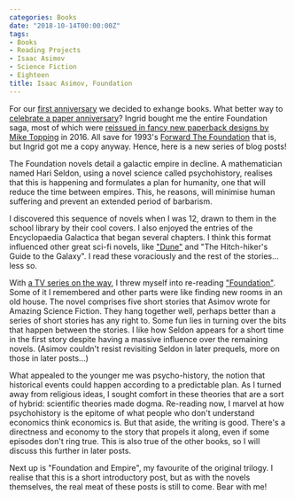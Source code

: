 ```yaml
---
categories: Books
date: "2018-10-14T00:00:00Z"
tags:
- Books
- Reading Projects
- Isaac Asimov
- Science Fiction
- Eighteen
title: Isaac Asimov, Foundation
---
```

For our [first anniversary](the-same-but-different) we decided to exhange books. What better way to [celebrate a paper anniversary](https://ideas.hallmark.com/articles/anniversary-ideas/anniversary-gifts-by-year/)? Ingrid bought me the entire Foundation saga, most of which were [reissued in fancy new paperback designs by Mike Topping](https://abcoverd.co.uk/archive/designers/topping-mike) in 2016. All save for 1993's [Forward The Foundation](https://www.reddit.com/r/books/comments/7lueju/asimovs_forward_the_foundation_published_in_2016/) that is, but Ingrid got me a copy anyway. Hence, here is a new series of blog posts!

The Foundation novels detail a galactic empire in decline. A mathematician named Hari Seldon, using a novel science called psychohistory, realises that this is happening and formulates a plan for humanity, one that will reduce the time between empires. This, he reasons, will minimise human suffering and prevent an extended period of barbarism.

I discovered this sequence of novels when I was 12, drawn to them in the school library by their cool covers. I also enjoyed the entries of the Encyclopaedia Galactica that began several chapters. I think this format influenced other great sci-fi novels, like ["Dune"](dune) and "The Hitch-hiker's Guide to the Galaxy". I read these voraciously and the rest of the stories... less so.

With [a TV series on the way](https://www.tvweek.com/tvbizwire/2018/08/one-of-the-most-important-sci-fi-works-of-all-time-to-become-tv-series/), I threw myself into re-reading ["Foundation"](https://en.wikipedia.org/wiki/Foundation_(Asimov_novel)). Some of it I remembered and other parts were like finding new rooms in an old house. The novel comprises five short stories that Asimov wrote for Amazing Science Fiction. They hang together well, perhaps better than a series of short stories has any right to. Some fun lies in turning over the bits that happen between the stories. I like how Seldon appears for a short time in the first story despite having a massive influence over the remaining novels. (Asimov couldn't resist revisiting Seldon in later prequels, more on those in later posts...)

What appealed to the younger me was psycho-history, the notion that historical events could happen according to a predictable plan. As I turned away from religious ideas, I sought comfort in these theories that are a sort of hybrid: scientific theories made dogma. Re-reading now, I marvel at how psychohistory is the epitome of what people who don't understand economics think economics is. But that aside, the writing is good. There's a directness and economy to the story that propels it along, even if some episodes don't ring true. This is also true of the other books, so I will discuss this further in later posts.

Next up is "Foundation and Empire", my favourite of the original trilogy. I realise that this is a short introductory post, but as with the novels themselves, the real meat of these posts is still to come. Bear with me!